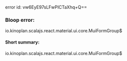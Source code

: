 error id: vw6EyE97sLFwPICTaXhq+Q==
### Bloop error:

io.kinoplan.scalajs.react.material.ui.core.MuiFormGroup$
#### Short summary: 

io.kinoplan.scalajs.react.material.ui.core.MuiFormGroup$
